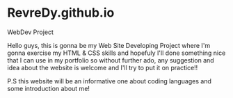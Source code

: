 # RevreDy.github.io
WebDev Project

Hello guys, this is gonna be my Web Site Developing Project where I'm gonna exercise my HTML & CSS skills and hopefuly I'll done something nice that I can use in my portfolio so without further ado, any suggestion and idea about the website is welcome and I'll try to put it on practice!!

P.S this website will be an informative one about coding languages and some introduction about me!
